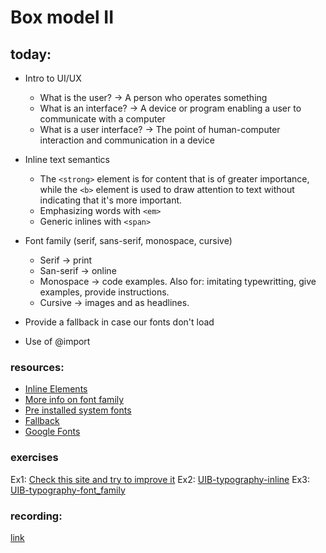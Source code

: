 # Box model II

## today:

- Intro to UI/UX

  - What is the user? -> A person who operates something
  - What is an interface? -> A device or program enabling a user to communicate with a computer
  - What is a user interface? -> The point of human-computer interaction and communication in a device

- Inline text semantics

  - The `<strong>` element is for content that is of greater importance, while the `<b>` element is used to draw attention to text without indicating that it's more important.
  - Emphasizing words with `<em>`
  - Generic inlines with `<span>`

- Font family (serif, sans-serif, monospace, cursive)
  - Serif -> print
  - San-serif -> online
  - Monospace -> code examples. Also for: imitating typewritting, give examples, provide instructions.
  - Cursive -> images and as headlines.
- Provide a fallback in case our fonts don't load
- Use of @import

### resources:

- [Inline Elements](https://developer.mozilla.org/en-US/docs/Web/HTML/Inline_elements)
- [More info on font family](https://www.impressionwebstudio.com/en/news_articles/font_families.html)
- [Pre installed system fonts](https://web.mit.edu/jmorzins/www/fonts.html)
- [Fallback](https://css-tricks.com/css-basics-fallback-font-stacks-robust-web-typography/)
- [Google Fonts](https://fonts.google.com/)

### exercises

Ex1: [Check this site and try to improve it](https://userinyerface.com/)
Ex2: [UIB-typography-inline](https://classroom.github.com/a/muxHdipY)
Ex3: [UIB-typography-font_family](https://classroom.github.com/a/qABkmFKV)

### recording:

[link](https://us02web.zoom.us/rec/share/i4ChhdgxFa-Xt4YcYv2Z4y71NhuFDRbGwv4VOrq2N1Xoja8Jqace7V0u9zYXrzTd._CGFXCiYi-_0ZfwD)
